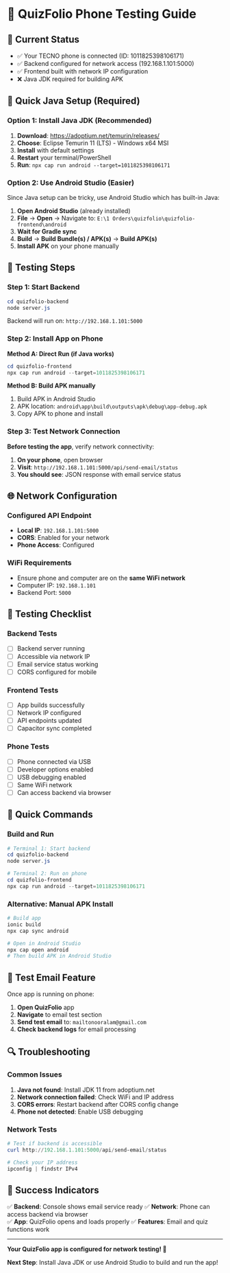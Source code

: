 # 📱 QuizFolio Phone Testing Guide

## 🎯 **Current Status**
- ✅ Your TECNO phone is connected (ID: 1011825398106171)
- ✅ Backend configured for network access (192.168.1.101:5000)
- ✅ Frontend built with network IP configuration
- ❌ Java JDK required for building APK

## 🔧 **Quick Java Setup (Required)**

### **Option 1: Install Java JDK (Recommended)**
1. **Download**: https://adoptium.net/temurin/releases/
2. **Choose**: Eclipse Temurin 11 (LTS) - Windows x64 MSI
3. **Install** with default settings
4. **Restart** your terminal/PowerShell
5. **Run**: `npx cap run android --target=1011825398106171`

### **Option 2: Use Android Studio (Easier)**
Since Java setup can be tricky, use Android Studio which has built-in Java:

1. **Open Android Studio** (already installed)
2. **File** → **Open** → Navigate to: `E:\1 Orders\quizfolio\quizfolio-frontend\android`
3. **Wait for Gradle sync**
4. **Build** → **Build Bundle(s) / APK(s)** → **Build APK(s)**
5. **Install APK** on your phone manually

## 📱 **Testing Steps**

### **Step 1: Start Backend**
```powershell
cd quizfolio-backend
node server.js
```
Backend will run on: `http://192.168.1.101:5000`

### **Step 2: Install App on Phone**

**Method A: Direct Run (if Java works)**
```powershell
cd quizfolio-frontend
npx cap run android --target=1011825398106171
```

**Method B: Build APK manually**
1. Build APK in Android Studio
2. APK location: `android\app\build\outputs\apk\debug\app-debug.apk`
3. Copy APK to phone and install

### **Step 3: Test Network Connection**

**Before testing the app**, verify network connectivity:

1. **On your phone**, open browser
2. **Visit**: `http://192.168.1.101:5000/api/send-email/status`
3. **You should see**: JSON response with email service status

## 🌐 **Network Configuration**

### **Configured API Endpoint**
- **Local IP**: `192.168.1.101:5000`
- **CORS**: Enabled for your network
- **Phone Access**: Configured

### **WiFi Requirements**
- Ensure phone and computer are on the **same WiFi network**
- Computer IP: `192.168.1.101`
- Backend Port: `5000`

## 🧪 **Testing Checklist**

### **Backend Tests**
- [ ] Backend server running
- [ ] Accessible via network IP
- [ ] Email service status working
- [ ] CORS configured for mobile

### **Frontend Tests**
- [ ] App builds successfully
- [ ] Network IP configured
- [ ] API endpoints updated
- [ ] Capacitor sync completed

### **Phone Tests**
- [ ] Phone connected via USB
- [ ] Developer options enabled
- [ ] USB debugging enabled
- [ ] Same WiFi network
- [ ] Can access backend via browser

## 🚀 **Quick Commands**

### **Build and Run**
```powershell
# Terminal 1: Start backend
cd quizfolio-backend
node server.js

# Terminal 2: Run on phone
cd quizfolio-frontend
npx cap run android --target=1011825398106171
```

### **Alternative: Manual APK Install**
```powershell
# Build app
ionic build
npx cap sync android

# Open in Android Studio
npx cap open android
# Then build APK in Android Studio
```

## 📧 **Test Email Feature**

Once app is running on phone:
1. **Open QuizFolio** app
2. **Navigate** to email test section
3. **Send test email** to: `mailtonooralam@gmail.com`
4. **Check backend logs** for email processing

## 🔍 **Troubleshooting**

### **Common Issues**
1. **Java not found**: Install JDK 11 from adoptium.net
2. **Network connection failed**: Check WiFi and IP address
3. **CORS errors**: Restart backend after CORS config change
4. **Phone not detected**: Enable USB debugging

### **Network Tests**
```powershell
# Test if backend is accessible
curl http://192.168.1.101:5000/api/send-email/status

# Check your IP address
ipconfig | findstr IPv4
```

## 🎉 **Success Indicators**

✅ **Backend**: Console shows email service ready
✅ **Network**: Phone can access backend via browser  
✅ **App**: QuizFolio opens and loads properly
✅ **Features**: Email and quiz functions work

---

**Your QuizFolio app is configured for network testing! 📱**

**Next Step**: Install Java JDK or use Android Studio to build and run the app! 